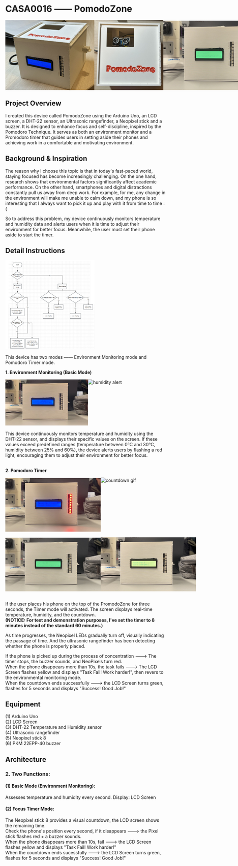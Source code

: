 # CASA0016 —— PomodoZone

<div style="display: flex; justify-content: space-between;">
  <img src="https://github.com/hml1688/CASA0016---Sensor-Systems---Assignment/blob/main/Images/device%20display2.jpg" alt="device display2" style="width: 280px; height: 220px;">
  <img src="https://github.com/hml1688/CASA0016---Sensor-Systems---Assignment/blob/main/Images/device%20display1.jpg" alt="device display1" style="width: 220px; height: 220px;">
  <img src="https://github.com/hml1688/CASA0016---Sensor-Systems---Assignment/blob/main/Images/Success%20interface.jpg" alt="success" style="width: 320px; height: 220px;">
</div>

## Project Overview

I created this device called PomodoZone using the Arduino Uno, an LCD screen, a DHT-22 sensor, an Ultrasonic rangefinder, a Neopixel stick and a buzzer. It is designed to enhance focus and self-discipline, inspired by the Pomodoro Technique. It serves as both an environment monitor and a Promodoro timer that guides users in setting aside their phones and achieving work in a comfortable and motivating environment.

## Background & Inspiration

The reason why l choose this topic is that in today's fast-paced world, staying focused has become increasingly challenging. On the one hand, research shows that environmental factors significantly affect academic performance. On the other hand, smartphones and digital distractions constantly pull us away from deep work. For example, for me, any change in the environment will make me unable to calm down, and my phone is so interesting that I always want to pick it up and play with it from time to time :(

So to address this problem, my device continuously monitors temperature and humidity data and alerts users when it is time to adjust their environment for better focus. Meanwhile, the user must set their phone aside to start the timer.

## Detail Instructions

<img src="https://github.com/hml1688/CASA0016---Sensor-Systems---Assignment/blob/main/Images/flow%20chart.jpg" alt="flow chart" style="width: 280px; height: auto;">

This device has two modes —— Environment Monitoring mode and Pomodoro Timer mode.

**1. Environment Monitoring (Basic Mode)**
<div style="display: flex; justify-content: space-between;">
  <img src="https://github.com/hml1688/CASA0016---Sensor-Systems---Assignment/blob/main/Images/temperature%26humidity.jpg" alt="tem&hunidity" style="width: 260px; height: auto;">
  <img src="https://github.com/hml1688/CASA0016---Sensor-Systems---Assignment/blob/main/Images/humidity%20sensor.gif" alt="humidity alert" style="width: 250px; height: auto;">
</div>
<br>
This device continuously monitors temperature and humidity using the DHT-22 sensor, and displays their specific values on the screen. If these values exceed predefined ranges (temperature between 0°C and 30°C, humidity between 25% and 60%), the device alerts users by flashing a red light, encouraging them to adjust their environment for better focus.  

<br> **2. Pomodoro Timer**

<div style="display: flex; justify-content: space-between;">
  <img src="https://github.com/hml1688/CASA0016---Sensor-Systems---Assignment/blob/main/Images/Countdown%20interface.jpg" alt="countdown" style="width: 300px; height: auto;">
  <img src="https://github.com/hml1688/CASA0016---Sensor-Systems---Assignment/blob/main/Images/countdown.gif" alt="countdown gif" style="width: 300px; height: auto;">
</div>

<br>

<div style="display: flex; justify-content: space-between;">
  <img src="https://github.com/hml1688/CASA0016---Sensor-Systems---Assignment/blob/main/Images/Success%20interface.jpg" alt="success interface" style="width: 300px; height: auto;">
  <img src="https://github.com/hml1688/CASA0016---Sensor-Systems---Assignment/blob/main/Images/Fail%20interface.jpg" alt="task fail" style="width: 300px; height: auto;">
</div>

<br>

If the user places his phone on the top of the PromodoZone for three seconds, the Timer mode will activated. The screen displays real-time temperature, humidity, and the countdown.  
**(NOTICE: For test and demonstration purposes, l've set the timer to 8 minutes instead of the standard 60 minutes.)**

As time progresses, the Neopixel LEDs gradually turn off, visually indicating the passage of time. And the ultrasonic rangefinder has been detecting whether the phone is properly placed. 

If the phone is picked up during the process of concentration --->  The timer stops, the buzzer sounds, and NeoPixels turn red.  
When the phone disappears more than 10s, the task fails ---> The LCD Screen flashes yellow and displays "Task Fail! Work harder!", then revers to the environmental monitoring mode.  
When the countdown ends successfully ---> the LCD Screen turns green, flashes for 5 seconds and displays "Success! Good Job!"
  
## Equipment

(1) Arduino Uno  
(2) LCD Screen  
(3) DHT-22 Temperature and Humidity sensor  
(4) Ultrasonic rangefinder  
(5) Neopixel stick 8  
(6) PKM 22EPP-40 buzzer  

## Architecture




### 2. Two Functions:  
#### (1) Basic Mode (Environment Monitoring):
Assesses temperature and humidity every second.
Display: LCD Screen  
#### (2) Focus Timer Mode:
The Neopixel stick 8 provides a visual countdown, the LCD screen shows the remaining time.  
  Check the phone's position every second, if it disappears ---> the Pixel stick flashes red + a buzzer sounds.  
  When the phone disappears more than 10s, fail ---> the LCD Screen flashes yellow and displays "Task Fail! Work harder!"  
  When the countdown ends sucessfully ---> the LCD Screen turns green, flashes for 5 seconds and displays "Success! Good Job!"

